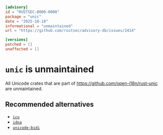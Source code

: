 ```toml
[advisory]
id = "RUSTSEC-0000-0000"
package = "unic"
date = "2025-10-18"
informational = "unmaintained"
url = "https://github.com/rustsec/advisory-db/issues/2414"

[versions]
patched = []
unaffected = []
```

# `unic` is unmaintained

All Unicode crates that are part of https://github.com/open-i18n/rust-unic are unmaintained.

## Recommended alternatives

- [`icu`](https://crates.io/crates/icu)
- [`idna`](https://crates.io/crates/idna)
- [`unicode-bidi`](https://crates.io/crates/unicode-bidi)
